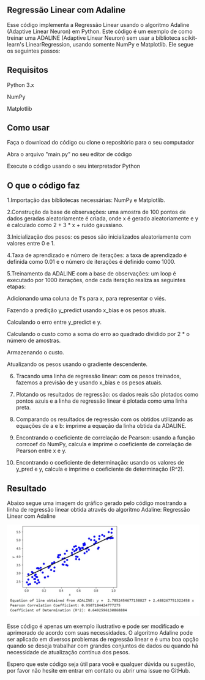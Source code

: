 ## Regressão Linear com Adaline
Esse código implementa a Regressão Linear usando o algoritmo Adaline (Adaptive Linear Neuron) em Python.
Este código é um exemplo de como treinar uma ADALINE (Adaptive Linear Neuron) sem usar a biblioteca scikit-learn's LinearRegression, usando somente NumPy e Matplotlib. Ele segue os seguintes passos:

## Requisitos
Python 3.x

NumPy

Matplotlib

## Como usar

Faça o download do código ou clone o repositório para o seu computador

Abra o arquivo "main.py" no seu editor de código

Execute o código usando o seu interpretador Python

## O que o código faz

1.Importação das bibliotecas necessárias: NumPy e Matplotlib.

2.Construção da base de observações: uma amostra de 100 pontos de dados geradas aleatoriamente é criada, onde x é gerado aleatoriamente e y é calculado como 2 + 3 * x + ruído gaussiano.

3.Inicialização dos pesos: os pesos são inicializados aleatoriamente com valores entre 0 e 1.

4.Taxa de aprendizado e número de iterações: a taxa de aprendizado é definida como 0.01 e o número de iterações é definido como 1000.

5.Treinamento da ADALINE com a base de observações: um loop é executado por 1000 iterações, onde cada iteração realiza as seguintes etapas:

   Adicionando uma coluna de 1's para x, para representar o viés.

   Fazendo a predição y_predict usando x_bias e os pesos atuais.

   Calculando o erro entre y_predict e y.

   Calculando o custo como a soma do erro ao quadrado dividido por 2 * o número de amostras.

   Armazenando o custo.

   Atualizando os pesos usando o gradiente descendente.

6. Tracando uma linha de regressão linear: com os pesos treinados, fazemos a previsão de y usando x_bias e os pesos atuais.

7. Plotando os resultados de regressão: os dados reais são plotados como pontos azuis e a linha de regressão linear é plotada como uma linha preta.

8. Comparando os resultados de regressão com os obtidos utilizando as equações de a e b: imprime a equação da linha obtida da ADALINE.

9. Encontrando o coeficiente de correlação de Pearson: usando a função corrcoef do NumPy, calcula e imprime o coeficiente de correlação de Pearson entre x e y.

10. Encontrando o coeficiente de determinação: usando os valores de y_pred e y, calcula e imprime o coeficiente de determinação (R^2).


## Resultado

Abaixo segue uma imagem do gráfico gerado pelo código mostrando a linha de regressão linear obtida através do algoritmo Adaline:
Regressão Linear com Adaline

![alt text](https://github.com/marcus1298/MachineLearningBasics/blob/main/07%20-%20Linear%20Regression%20with%20ADALINE/7Resultado.jpg)

Esse código é apenas um exemplo ilustrativo e pode ser modificado e aprimorado de acordo com suas necessidades. O algoritmo Adaline pode ser aplicado em diversos problemas de regressão linear e é uma boa opção quando se deseja trabalhar com grandes conjuntos de dados ou quando há necessidade de atualização contínua dos pesos.

Espero que este código seja útil para você e qualquer dúvida ou sugestão, por favor não hesite em entrar em contato ou abrir uma issue no GitHub.
